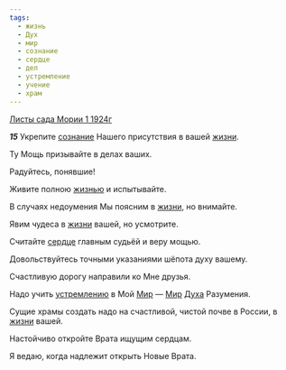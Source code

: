 ```yaml
---
tags:
  - жизнь
  - Дух
  - мир
  - сознание
  - сердце
  - дел
  - устремление
  - учение
  - храм
---
```


[Листы сада Мории 1 1924г](https://127.0.0.1:4002/agni/1924)

___15___
Укрепите [сознание](../../../tags/#сознание) Нашего присутствия в вашей [жизни](../../../tags/#жизнь).   

Ту Мощь призывайте в делах ваших.   

Радуйтесь, понявшие!   

Живите полною [жизнью](../../../tags/#жизнь) и испытывайте.   

В случаях недоумения Мы поясним в [жизни](../../../tags/#жизнь), но внимайте.   

Явим чудеса в [жизни](../../../tags/#жизнь) вашей, но усмотрите.   

Считайте [сердце](../../../tags/#сердце) главным судьёй и веру мощью.   

Довольствуйтесь точными указаниями шёпота духу вашему.   

Счастливую дорогу направили ко Мне друзья.   

Надо учить [устремлению](../../../tags/#устремление) в Мой [Мир](../../../tags/#мир) — [Мир](../../../tags/#мир) [Духа](../../../tags/#Дух) Разумения.   

Сущие храмы создать надо на счастливой, чистой почве в России, в [жизни](../../../tags/#жизнь) вашей.   

Настойчиво откройте Врата ищущим сердцам.   

Я ведаю, когда надлежит открыть Новые Врата.   

